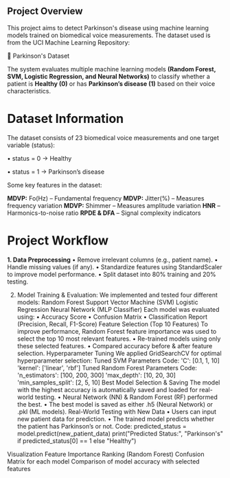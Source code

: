 ## Project Overview

This project aims to detect Parkinson's disease using machine learning models trained on biomedical voice measurements. The dataset used is from the UCI Machine Learning Repository:

🔗 Parkinson's Dataset

The system evaluates multiple machine learning models **(Random Forest, SVM, Logistic Regression, and Neural Networks)** to classify whether a patient is **Healthy (0)** or has **Parkinson’s disease (1)** based on their voice characteristics.

# Dataset Information
The dataset consists of 23 biomedical voice measurements and one target variable (status):

•	status = 0 → Healthy

•	status = 1 → Parkinson’s disease


Some key features in the dataset:

 **MDVP:** Fo(Hz) – Fundamental frequency
 **MDVP:** Jitter(%) – Measures frequency variation
 **MDVP:** Shimmer – Measures amplitude variation
 **HNR** – Harmonics-to-noise ratio
 **RPDE & DFA** – Signal complexity indicators
 
# Project Workflow
**1.	Data Preprocessing**
•	Remove irrelevant columns (e.g., patient name).
•	Handle missing values (if any).
•	Standardize features using StandardScaler to improve model performance.
•	Split dataset into 80% training and 20% testing.

2. Model Training & Evaluation:
We implemented and tested four different models:
 Random Forest
 Support Vector Machine (SVM)
 Logistic Regression
 Neural Network (MLP Classifier)
Each model was evaluated using:
•	Accuracy Score
•	Confusion Matrix
•	Classification Report (Precision, Recall, F1-Score)
Feature Selection (Top 10 Features)
To improve performance, Random Forest feature importance was used to select the top 10 most relevant features.
•	Re-trained models using only these selected features.
•	Compared accuracy before & after feature selection.
Hyperparameter Tuning
We applied GridSearchCV for optimal hyperparameter selection:
Tuned SVM Parameters
Code:
'C': [0.1, 1, 10]
'kernel': ['linear', 'rbf']
Tuned Random Forest Parameters
Code:
'n_estimators': [100, 200, 300]
'max_depth': [10, 20, 30]
'min_samples_split': [2, 5, 10]
Best Model Selection & Saving
The model with the highest accuracy is automatically saved and loaded for real-world testing.
•	Neural Network (NN) & Random Forest (RF) performed the best.
•	The best model is saved as either .h5 (Neural Network) or .pkl (ML models).
Real-World Testing with New Data
•	Users can input new patient data for prediction.
•	The trained model predicts whether the patient has Parkinson’s or not.
Code:
predicted_status = model.predict(new_patient_data)
print("Predicted Status:", "Parkinson's" if predicted_status[0] == 1 else "Healthy")

Visualization
Feature Importance Ranking (Random Forest)
Confusion Matrix for each model
Comparison of model accuracy with selected features











